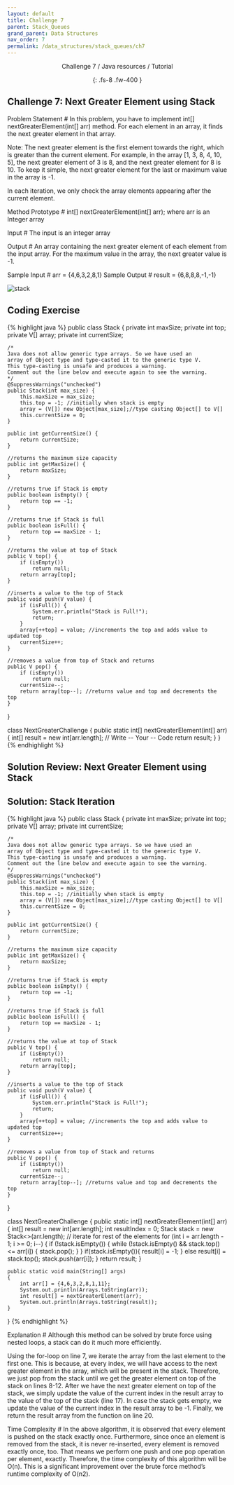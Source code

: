 ```yaml
---
layout: default
title: Challenge 7
parent: Stack_Queues
grand_parent: Data Structures
nav_order: 7
permalink: /data_structures/stack_queues/ch7
---
```

<div align="center" markdown="1">
Challenge 7 / Java resources / Tutorial

{: .fs-8 .fw-400 }
</div>

## Challenge 7: Next Greater Element using Stack

Problem Statement #
In this problem, you have to implement int[] nextGreaterElement(int[] arr) method. For each element in an array, it finds the next greater element in that array.

Note: The next greater element is the first element towards the right, which is greater than the current element. For example, in the array [1, 3, 8, 4, 10, 5], the next greater element of 3 is 8, and the next greater element for 8 is 10. To keep it simple, the next greater element for the last or maximum value in the array is -1.

In each iteration, we only check the array elements appearing after the current element.

Method Prototype #
int[] nextGreaterElement(int[] arr);
where arr is an Integer array

Input #
The input is an integer array

Output #
An array containing the next greater element of each element from the input array. For the maximum value in the array, the next greater value is -1.

Sample Input #
arr = {4,6,3,2,8,1}
Sample Output #
result = {6,8,8,8,-1,-1}

![stack](https://raw.githubusercontent.com/JavaLvivDev/prog-resources/master/resources/stack/tt11.png)

## Coding Exercise

{% highlight java %}
public class Stack<V> {
    private int maxSize;
    private int top;
    private V[] array;
    private int currentSize;

    /*
    Java does not allow generic type arrays. So we have used an
    array of Object type and type-casted it to the generic type V.
    This type-casting is unsafe and produces a warning.
    Comment out the line below and execute again to see the warning.
    */
    @SuppressWarnings("unchecked")
    public Stack(int max_size) {
        this.maxSize = max_size;
        this.top = -1; //initially when stack is empty
        array = (V[]) new Object[max_size];//type casting Object[] to V[]
        this.currentSize = 0;
    }

    public int getCurrentSize() {
        return currentSize;
    }

    //returns the maximum size capacity
    public int getMaxSize() {
        return maxSize;
    }

    //returns true if Stack is empty
    public boolean isEmpty() {
        return top == -1;
    }

    //returns true if Stack is full
    public boolean isFull() {
        return top == maxSize - 1;
    }

    //returns the value at top of Stack
    public V top() {
        if (isEmpty())
            return null;
        return array[top];
    }

    //inserts a value to the top of Stack
    public void push(V value) {
        if (isFull()) {
            System.err.println("Stack is Full!");
            return;
        }
        array[++top] = value; //increments the top and adds value to updated top
        currentSize++;
    }

    //removes a value from top of Stack and returns
    public V pop() {
        if (isEmpty())
            return null;
        currentSize--;
        return array[top--]; //returns value and top and decrements the top
    }

}

class NextGreaterChallenge {
    public static int[] nextGreaterElement(int[] arr) {
        int[] result = new int[arr.length];
        // Write -- Your -- Code
        return result;
    }
}
{% endhighlight %}

## Solution Review: Next Greater Element using Stack

## Solution: Stack Iteration

{% highlight java %}
public class Stack<V> {
    private int maxSize;
    private int top;
    private V[] array;
    private int currentSize;

    /*
    Java does not allow generic type arrays. So we have used an
    array of Object type and type-casted it to the generic type V.
    This type-casting is unsafe and produces a warning.
    Comment out the line below and execute again to see the warning.
    */
    @SuppressWarnings("unchecked")
    public Stack(int max_size) {
        this.maxSize = max_size;
        this.top = -1; //initially when stack is empty
        array = (V[]) new Object[max_size];//type casting Object[] to V[]
        this.currentSize = 0;
    }

    public int getCurrentSize() {
        return currentSize;
    }

    //returns the maximum size capacity
    public int getMaxSize() {
        return maxSize;
    }

    //returns true if Stack is empty
    public boolean isEmpty() {
        return top == -1;
    }

    //returns true if Stack is full
    public boolean isFull() {
        return top == maxSize - 1;
    }

    //returns the value at top of Stack
    public V top() {
        if (isEmpty())
            return null;
        return array[top];
    }

    //inserts a value to the top of Stack
    public void push(V value) {
        if (isFull()) {
            System.err.println("Stack is Full!");
            return;
        }
        array[++top] = value; //increments the top and adds value to updated top
        currentSize++;
    }

    //removes a value from top of Stack and returns
    public V pop() {
        if (isEmpty())
            return null;
        currentSize--;
        return array[top--]; //returns value and top and decrements the top
    }

}

class NextGreaterChallenge {
    public static int[] nextGreaterElement(int[] arr) {
        int[] result = new int[arr.length];
        int resultIndex = 0;
        Stack<Integer> stack = new Stack<>(arr.length);
        // iterate for rest of the elements
        for (int i = arr.length - 1; i >= 0; i--) {
            if (!stack.isEmpty()) {
                while (!stack.isEmpty() && stack.top() <= arr[i]) {
                    stack.pop();
                }
            }
            if(stack.isEmpty()){
                result[i] = -1;
            }
            else
                result[i]  = stack.top();
            stack.push(arr[i]);
        }
        return result;
    }

	public static void main(String[] args) 
	{ 
    	int arr[] = {4,6,3,2,8,1,11}; 
		System.out.println(Arrays.toString(arr));
		int result[] = nextGreaterElement(arr); 
		System.out.println(Arrays.toString(result));
	} 
}
{% endhighlight %}

Explanation #
Although this method can be solved by brute force using nested loops, a stack can do it much more efficiently.

Using the for-loop on line 7, we iterate the array from the last element to the first one. This is because, at every index, we will have access to the next greater element in the array, which will be present in the stack. Therefore, we just pop from the stack until we get the greater element on top of the stack on lines 8-12. After we have the next greater element on top of the stack, we simply update the value of the current index in the result array to the value of the top of the stack (line 17). In case the stack gets empty, we update the value of the current index in the result array to be -1. Finally, we return the result array from the function on line 20.

Time Complexity #
In the above algorithm, it is observed that every element is pushed on the stack exactly once. Furthermore, since once an element is removed from the stack, it is never re-inserted, every element is removed exactly once, too. That means we perform one push and one pop operation per element, exactly. Therefore, the time complexity of this algorithm will be O(n). This is a significant improvement over the brute force method’s runtime complexity of O(n2).



